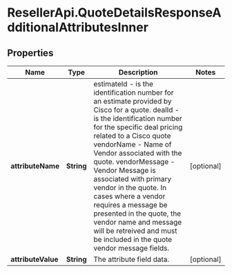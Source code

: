 # ResellerApi.QuoteDetailsResponseAdditionalAttributesInner

## Properties

Name | Type | Description | Notes
------------ | ------------- | ------------- | -------------
**attributeName** | **String** | estimateId - is the identification number for an estimate provided by Cisco for a quote.  dealId - is the identification number for the specific deal pricing related to a Cisco quote  vendorName - Name of Vendor associated with the quote.  vendorMessage - Vendor Message is associated with primary vendor in the quote.  In cases where a vendor requires a message be presented in the quote, the vendor name and message will be retreived and must be included in the quote vendor message fields. | [optional] 
**attributeValue** | **String** | The attribute field data. | [optional] 


